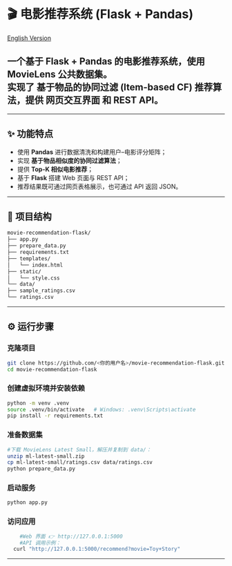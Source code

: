 # 🎬 电影推荐系统 (Flask + Pandas)

[English Version](./README.en.md)

一个基于 **Flask + Pandas** 的电影推荐系统，使用 **MovieLens 公共数据集**。  
实现了 **基于物品的协同过滤 (Item-based CF)** 推荐算法，提供 **网页交互界面** 和 **REST API**。
---

---
## ✨ 功能特点
- 使用 **Pandas** 进行数据清洗和构建用户–电影评分矩阵；
- 实现 **基于物品相似度的协同过滤算法**；
- 提供 **Top-K 相似电影推荐**；
- 基于 **Flask** 搭建 Web 页面与 REST API；
- 推荐结果既可通过网页表格展示，也可通过 API 返回 JSON。

---

## 📂 项目结构
```bash
movie-recommendation-flask/
├── app.py
├── prepare_data.py
├── requirements.txt
├── templates/
│   └── index.html
├── static/
│   └── style.css
└── data/
├── sample_ratings.csv
└── ratings.csv
```
---

## ⚙️ 运行步骤

### 克隆项目
```bash
git clone https://github.com/<你的用户名>/movie-recommendation-flask.git
cd movie-recommendation-flask
```
### 创建虚拟环境并安装依赖
```bash
python -m venv .venv
source .venv/bin/activate   # Windows: .venv\Scripts\activate
pip install -r requirements.txt
```
### 准备数据集
```bash
#下载 MovieLens Latest Small，解压并复制到 data/：
unzip ml-latest-small.zip
cp ml-latest-small/ratings.csv data/ratings.csv
python prepare_data.py
```

### 启动服务
```bash
python app.py
```
### 访问应用
```bash
	#Web 界面 👉 http://127.0.0.1:5000
	#API 调用示例：
  curl "http://127.0.0.1:5000/recommend?movie=Toy+Story"
```

---
